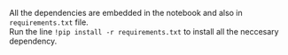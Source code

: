 All the dependencies are embedded in the notebook and also in `requirements.txt` file.\
Run the line `!pip install -r requirements.txt` to install all the neccesary dependency.